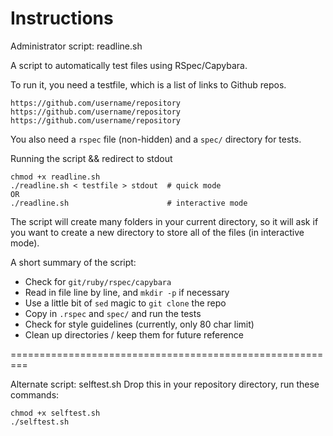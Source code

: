 Instructions 
============

Administrator script: readline.sh

A script to automatically test files using RSpec/Capybara.

To run it, you need a testfile, which is a list of links to Github repos.

    https://github.com/username/repository
    https://github.com/username/repository
    https://github.com/username/repository

You also need a `rspec` file (non-hidden) and a `spec/` directory for tests.

Running the script && redirect to stdout

    chmod +x readline.sh
    ./readline.sh < testfile > stdout  # quick mode
    OR
    ./readline.sh                      # interactive mode

The script will create many folders in your
current directory, so it will ask if you want to
create a new directory to store all of the files (in interactive mode).

A short summary of the script:

* Check for `git/ruby/rspec/capybara`
* Read in file line by line, and `mkdir -p` if necessary
* Use a little bit of `sed` magic to `git clone` the repo
* Copy in `.rspec` and `spec/` and run the tests
* Check for style guidelines (currently, only 80 char limit)
* Clean up directories / keep them for future reference

=========================================================

Alternate script: selftest.sh
Drop this in your repository directory, run these commands:
    
    chmod +x selftest.sh
    ./selftest.sh                      

